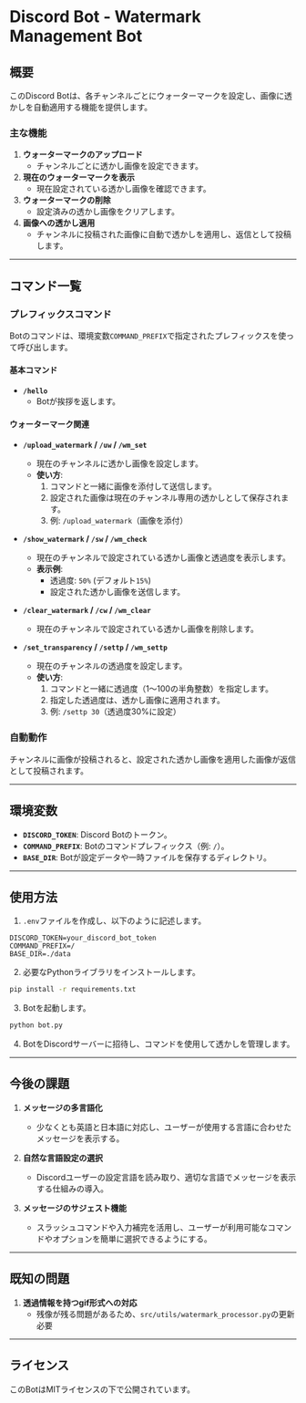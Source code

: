 # Discord Bot - Watermark Management Bot

## 概要
このDiscord Botは、各チャンネルごとにウォーターマークを設定し、画像に透かしを自動適用する機能を提供します。

### 主な機能
1. **ウォーターマークのアップロード**
   - チャンネルごとに透かし画像を設定できます。
2. **現在のウォーターマークを表示**
   - 現在設定されている透かし画像を確認できます。
3. **ウォーターマークの削除**
   - 設定済みの透かし画像をクリアします。
4. **画像への透かし適用**
   - チャンネルに投稿された画像に自動で透かしを適用し、返信として投稿します。

---

## コマンド一覧

### プレフィックスコマンド
Botのコマンドは、環境変数`COMMAND_PREFIX`で指定されたプレフィックスを使って呼び出します。

#### 基本コマンド
- **`/hello`**
  - Botが挨拶を返します。

#### ウォーターマーク関連
- **`/upload_watermark` / `/uw` / `/wm_set`**
  - 現在のチャンネルに透かし画像を設定します。
  - **使い方**:
    1. コマンドと一緒に画像を添付して送信します。
    2. 設定された画像は現在のチャンネル専用の透かしとして保存されます。
    3. 例: `/upload_watermark`（画像を添付）

- **`/show_watermark` / `/sw` / `/wm_check`**
  - 現在のチャンネルで設定されている透かし画像と透過度を表示します。
  - **表示例**:
    - 透過度: `50%` (デフォルト`15%`)
    - 設定された透かし画像を送信します。

- **`/clear_watermark` / `/cw` / `/wm_clear`**
  - 現在のチャンネルで設定されている透かし画像を削除します。

- **`/set_transparency` / `/settp` / `/wm_settp`**
  - 現在のチャンネルの透過度を設定します。
  - **使い方**:
    1. コマンドと一緒に透過度（1～100の半角整数）を指定します。
    2. 指定した透過度は、透かし画像に適用されます。
    3. 例: `/settp 30`（透過度30%に設定）


### 自動動作
チャンネルに画像が投稿されると、設定された透かし画像を適用した画像が返信として投稿されます。

---

## 環境変数
- **`DISCORD_TOKEN`**: Discord Botのトークン。
- **`COMMAND_PREFIX`**: Botのコマンドプレフィックス（例: `/`）。
- **`BASE_DIR`**: Botが設定データや一時ファイルを保存するディレクトリ。

---

## 使用方法

1. `.env`ファイルを作成し、以下のように記述します。

```env
DISCORD_TOKEN=your_discord_bot_token
COMMAND_PREFIX=/
BASE_DIR=./data
```

2. 必要なPythonライブラリをインストールします。

```bash
pip install -r requirements.txt
```

3. Botを起動します。

```bash
python bot.py
```

4. BotをDiscordサーバーに招待し、コマンドを使用して透かしを管理します。

---

## 今後の課題

1. **メッセージの多言語化**
   - 少なくとも英語と日本語に対応し、ユーザーが使用する言語に合わせたメッセージを表示する。

2. **自然な言語設定の選択**
   - Discordユーザーの設定言語を読み取り、適切な言語でメッセージを表示する仕組みの導入。

3. **メッセージのサジェスト機能**
   - スラッシュコマンドや入力補完を活用し、ユーザーが利用可能なコマンドやオプションを簡単に選択できるようにする。

---

## 既知の問題

1. **透過情報を持つgif形式への対応**
   - 残像が残る問題があるため、`src/utils/watermark_processor.py`の更新必要

---

## ライセンス
このBotはMITライセンスの下で公開されています。

